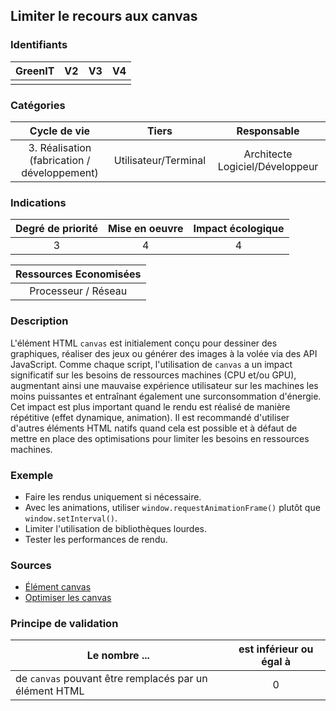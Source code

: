 ## Limiter le recours aux canvas

### Identifiants

| GreenIT |  V2  |  V3  |  V4  |
|:-------:|:----:|:----:|:----:|
|      |   |   |      |

### Catégories

| Cycle de vie |  Tiers  |  Responsable  |
|:---------:|:----:|:----:|
| 3. Réalisation (fabrication / développement) | Utilisateur/Terminal | Architecte Logiciel/Développeur |

### Indications

| Degré de priorité |      Mise en oeuvre       |  Impact écologique    |
|:-------------------:|:-------------------------:|:---------------------:|
| 3 | 4 | 4 |

|Ressources Economisées   |
|:-----------------------:|
|Processeur / Réseau |

### Description

L'élément HTML `canvas` est initialement conçu pour dessiner des graphiques, réaliser des jeux ou générer des images à la volée via des API JavaScript. Comme chaque script, l'utilisation de `canvas` a un impact significatif sur les besoins de ressources machines (CPU et/ou GPU), augmentant ainsi une mauvaise expérience utilisateur sur les machines les moins puissantes et entraînant également une surconsommation d'énergie.
Cet impact est plus important quand le rendu est réalisé de manière répétitive (effet dynamique, animation).
Il est recommandé d'utiliser d'autres éléments HTML natifs quand cela est possible et à défaut de mettre en place des optimisations pour limiter les besoins en ressources machines.

### Exemple

- Faire les rendus uniquement si nécessaire.
- Avec les animations, utiliser `window.requestAnimationFrame()` plutôt que `window.setInterval()`.
- Limiter l'utilisation de bibliothèques lourdes.
- Tester les performances de rendu.

### Sources

- [Élément canvas](https://www.w3.org/TR/2011/WD-html5-20110405/the-canvas-element.html)
- [Optimiser les canvas](https://developer.mozilla.org/fr/docs/Web/API/Canvas_API/Tutorial/Optimizing_canvas)

### Principe de validation

| Le nombre ... | est inférieur ou égal à |
| ------------- | :---------------------: |
| de `canvas` pouvant être remplacés par un élément HTML | 0 |
